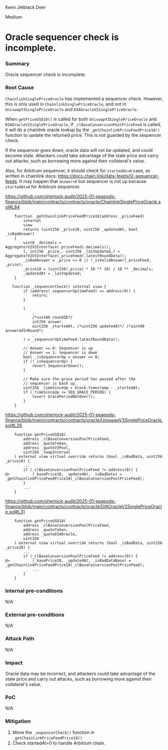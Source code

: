 Keen Jetblack Deer

Medium

# Oracle sequencer check is incomplete.


### Summary

Oracle sequencer check is incomplete.

### Root Cause

`ChainlinkSinglePriceOracle` has implemented a sequencer check. However, this is only used in `ChainlinkSinglePriceOracle`, and not in `UniswapV3SinglePriceOracle` and `DIAOracleV2SinglePriceOracle`.

When `getPriceUSD18()` is called for both `UniswapV3SinglePriceOracle` and `DIAOracleV2SinglePriceOracle`, if `_clBaseConversionPoolPriceFeed` is called, it will do a chainlink oracle lookup by the `_getChainlinkPriceFeedPrice18()` function to update the returned price. This is not guarded by the sequencer check.

If the sequencer goes down, oracle data will not be updated, and could become stale. Attackers could take advantage of the stale price and carry out attacks, such as borrowing more against their collateral's value.

Also, for Arbitrum sequencer, it should check for `startedAt=0` case, as written in chainlink docs: https://docs.chain.link/data-feeds/l2-sequencer-feeds. It may happen that `answer=0` but sequencer is not up because `startedAt=0` for Arbitrum sequencer.

https://github.com/sherlock-audit/2025-01-peapods-finance/blob/main/contracts/contracts/oracle/ChainlinkSinglePriceOracle.sol#L84

```solidity
    function _getChainlinkPriceFeedPrice18(address _priceFeed)
        internal
        view
        returns (uint256 _price18, uint256 _updatedAt, bool _isBadAnswer)
    {
        uint8 _decimals = AggregatorV2V3Interface(_priceFeed).decimals();
        (, int256 _price,, uint256 _lastUpdated,) = AggregatorV2V3Interface(_priceFeed).latestRoundData();
        _isBadAnswer = _price <= 0 || !_isValidAnswer(_priceFeed, _price);
        _price18 = (uint256(_price) * 10 ** 18) / 10 ** _decimals;
        _updatedAt = _lastUpdated;
    }

   function _sequencerCheck() internal view {
        if (address(_sequencerUptimeFeed) == address(0)) {
            return;
        }

        (
            ,
            /*uint80 roundID*/
            int256 answer,
            uint256 _startedAt, /*uint256 updatedAt*/ /*uint80 answeredInRound*/
            ,
        ) = _sequencerUptimeFeed.latestRoundData();

        // Answer == 0: Sequencer is up
        // Answer == 1: Sequencer is down
        bool _isSequencerUp = answer == 0;
        if (!_isSequencerUp) {
            revert SequencerDown();
        }

        // Make sure the grace period has passed after the
        // sequencer is back up.
        uint256 _timeSinceUp = block.timestamp - _startedAt;
        if (_timeSinceUp <= SEQ_GRACE_PERIOD) {
            revert GracePeriodNotOver();
        }
    }
```

https://github.com/sherlock-audit/2025-01-peapods-finance/blob/main/contracts/contracts/oracle/UniswapV3SinglePriceOracle.sol#L26

```solidity
    function getPriceUSD18(
        address _clBaseConversionPoolPriceFeed,
        address _quoteToken,
        address _quoteV3Pool,
        uint256 _twapInterval
    ) external view virtual override returns (bool _isBadData, uint256 _price18) {
        ...
        if (_clBaseConversionPoolPriceFeed != address(0)) {
@>          (_basePrice18, _updatedAt, _isBadData) = _getChainlinkPriceFeedPrice18(_clBaseConversionPoolPriceFeed);
        }
        ...
    }
```

https://github.com/sherlock-audit/2025-01-peapods-finance/blob/main/contracts/contracts/oracle/DIAOracleV2SinglePriceOracle.sol#L31

```solidity
    function getPriceUSD18(
        address _clBaseConversionPoolPriceFeed,
        address _quoteToken,
        address _quoteDIAOracle,
        uint256
    ) external view virtual override returns (bool _isBadData, uint256 _price18) {
        ...
        if (_clBaseConversionPoolPriceFeed != address(0)) {
@>          (_basePrice18, _updatedAt, _isBadDataBase) = _getChainlinkPriceFeedPrice18(_clBaseConversionPoolPriceFeed);
            ...
        }
    }
```

### Internal pre-conditions

N/A

### External pre-conditions

N/A

### Attack Path

N/A

### Impact

Oracle data may be incorrect, and attackers could take advantage of the stale price and carry out attacks, such as borrowing more against their collateral's value.

### PoC

N/A

### Mitigation

1. Move the `_sequencerCheck()` function in `_getChainlinkPriceFeedPrice18()`
2. Check startedAt=0 to handle Arbitrum chain.